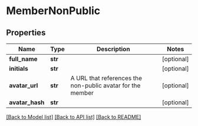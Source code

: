 # MemberNonPublic

## Properties
Name | Type | Description | Notes
------------ | ------------- | ------------- | -------------
**full_name** | **str** |  | [optional] 
**initials** | **str** |  | [optional] 
**avatar_url** | **str** | A URL that references the non-public avatar for the member | [optional] 
**avatar_hash** | **str** |  | [optional] 

[[Back to Model list]](../README.md#documentation-for-models) [[Back to API list]](../README.md#documentation-for-api-endpoints) [[Back to README]](../README.md)

